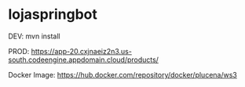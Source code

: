 # lojaspringbot

DEV:
mvn install

PROD:
https://app-20.cxjnaeiz2n3.us-south.codeengine.appdomain.cloud/products/


Docker Image:
https://hub.docker.com/repository/docker/plucena/ws3
